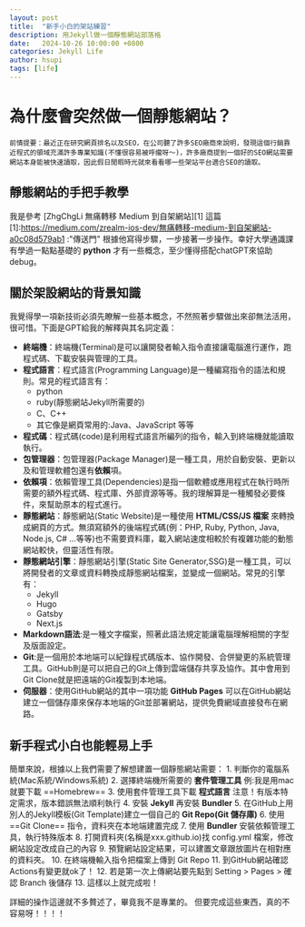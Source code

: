 ```yaml
---
layout: post
title:  "新手小白的架站練習"
description: 用Jekyll做一個靜態網站部落格
date:   2024-10-26 10:00:00 +0800
categories: Jekyll Life
author: hsupi
tags: [life]
---
```


# 為什麼會突然做一個靜態網站？

`前情提要：最近正在研究網頁排名以及SEO，在公司聽了許多SEO廠商來說明，發現這個行銷靠近程式的領域充滿許多專業知識(不懂很容易被呼攏呀～)，許多廠商提到一個好的SEO網站需要網站本身能被快速讀取，因此假日閒暇時光就來看看哪一些架站平台適合SEO的讀取。`

## 靜態網站的手把手教學
我是參考 [ZhgChgLi 無痛轉移 Medium 到自架網站][1] 這篇
[1]:https://medium.com/zrealm-ios-dev/無痛轉移-medium-到自架網站-a0c08d579ab1 :"傳送門"
根據他寫得步驟，一步接著一步操作。幸好大學通識課有學過一點點基礎的 **python** 才有一些概念，至少懂得搭配chatGPT來協助debug。

## 關於架設網站的背景知識
我覺得學一項新技術必須先瞭解一些基本概念，不然照著步驟做出來卻無法活用，很可惜。下面是GPT給我的解釋與其名詞定義：
- **終端機**：終端機(Terminal)是可以讓開發者輸入指令直接讓電腦進行運作，跑程式碼、下載安裝與管理的工具。
- **程式語言**：程式語言(Programming Language)是一種編寫指令的語法和規則。常見的程式語言有：
    - python
    - ruby(靜態網站Jekyll所需要的)
    - C、C++
    - 其它像是網頁常用的:Java、JavaScript 等等 
- **程式碼**：程式碼(code)是利用程式語言所編列的指令，輸入到終端機就能讀取執行。
- **包管理器**：包管理器(Package Manager)是一種工具，用於自動安裝、更新以及和管理軟體包還有**依賴**項。
- **依賴項**：依賴管理工具(Dependencies)是指一個軟體或應用程式在執行時所需要的額外程式碼、程式庫、外部資源等等。我的理解算是一種觸發必要條件，來幫助原本的程式進行。
- **靜態網站**：靜態網站(Static Website)是一種使用 **HTML/CSS/JS 檔案** 來轉換成網頁的方式。無須寫額外的後端程式碼(例：PHP, Ruby, Python, Java, Node.js, C# ...等等)也不需要資料庫，載入網站速度相較於有複雜功能的動態網站較快，但靈活性有限。
- **靜態網站引擎**：靜態網站引擎(Static Site Generator,SSG)是一種工具，可以將開發者的文章或資料轉換成靜態網站檔案，並變成一個網站。常見的引擎有：
    - Jekyll
    - Hugo
    - Gatsby
    - Next.js
 - **Markdown語法**:是一種文字檔案，照著此語法規定能讓電腦理解相關的字型及版面設定。
 - **Git**:是一個用於本地端可以紀錄程式碼版本、協作開發、合併變更的系統管理工具。GitHub則是可以把自己的Git上傳到雲端儲存共享及協作。其中會用到 Git Clone就是把遠端的Git複製到本地端。
 - **伺服器**：使用GitHub網站的其中一項功能 **GitHub Pages** 可以在GitHub網站建立一個儲存庫來保存本地端的Git並部署網站，提供免費網域直接發布在網路。

## 新手程式小白也能輕易上手
簡單來說，根據以上我們需要了解想建置一個靜態網站需要：
    1. 判斷你的電腦系統(Mac系統/Windows系統)
    2. 選擇終端機所需要的 **套件管理工具** 例:我是用mac就要下載 ==Homebrew==
    3. 使用套件管理工具下載 **程式語言** 注意！有版本特定需求，版本錯誤無法順利執行
    4. 安裝 **Jekyll** 再安裝 **Bundler**
    5. 在GitHub上用別人的Jekyll模板(Git Template)建立一個自己的 **Git Repo(Git 儲存庫)**
    6. 使用 ==Git Clone== 指令，資料夾在本地端建置完成
    7. 使用 **Bundler** 安裝依賴管理工具，執行特殊版本
    8. 打開資料夾(名稱是xxx.github.io)找 config.yml 檔案，修改網站設定改成自己的內容
    9. 預覽網站設定結果，可以建置文章跟放圖片在相對應的資料夾。
    10. 在終端機輸入指令把檔案上傳到 Git Repo
    11. 到GitHub網站確認Actions有變更就ok了！
    12. 若是第一次上傳網站要先點到 Setting > Pages > 確認 Branch 後儲存
    13. 這樣以上就完成啦！
    
詳細的操作這邊就不多贅述了，畢竟我不是專業的。
但要完成這些東西，真的不容易呀！！！！
